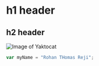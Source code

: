 # h1 header
## h2 header
![Image of Yaktocat](https://octodex.github.com/images/yaktocat.png)
``` javascript
var myName = "Rohan THomas Reji";
```
